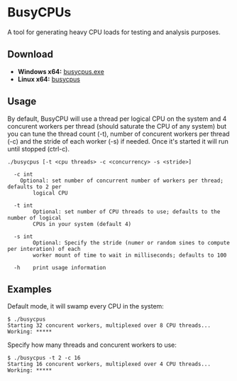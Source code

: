 # BusyCPUs

A tool for generating heavy CPU loads for testing and analysis purposes.

## Download

- **Windows x64:** [busycpus.exe](https://github.com/robert-mcdermott/busycpus/blob/master/bin/busycpus.exe?raw=true)
- **Linux   x64:** [busycpus](https://github.com/robert-mcdermott/busycpus/blob/master/bin/busycpus?raw=true)

## Usage

By default, BusyCPU will use a thread per logical CPU on the system and 4 concurent workers per thread (should saturate the CPU of any system) but you can tune the thread count (-t), number of concurent workers per thread (-c) and the stride of each worker (-s) if needed.
Once it's started it will run until stopped (ctrl-c).

```
./busycpus [-t <cpu threads> -c <concurrency> -s <stride>]

  -c int
  	Optional: set number of concurrent number of workers per thread; defaults to 2 per 
        logical CPU 
  
  -t int
    	Optional: set number of CPU threads to use; defaults to the number of logical 
        CPUs in your system (default 4)

  -s int
    	Optional: Specify the stride (numer or random sines to compute per interation) of each
        worker mount of time to wait in milliseconds; defaults to 100 

  -h	print usage information
```

## Examples

Default mode, it will swamp every CPU in the system:

```
$ ./busycpus 
Starting 32 concurent workers, multiplexed over 8 CPU threads...
Working: *****
```
Specify how many threads and concurent workers to use:

```
$ ./busycpus -t 2 -c 16
Starting 16 concurent workers, multiplexed over 4 CPU threads...
Working: *****
```
